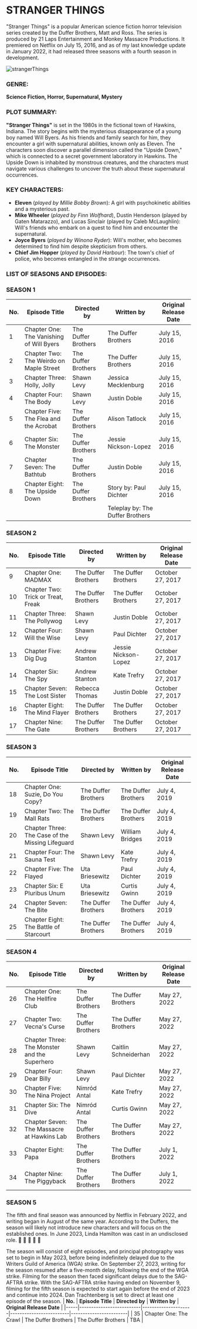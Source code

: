 # STRANGER THINGS

"Stranger Things" is a popular American science fiction horror television series created by the Duffer Brothers, Matt and Ross. The series is produced by 21 Laps Entertainment and Monkey Massacre Productions. It premiered on Netflix on July 15, 2016, and as of my last knowledge update in January 2022, it had released three seasons with a fourth season in development.

![strangerThings](https://github.com/Guweiz-Dy/app-dev/assets/150329441/7dab83ac-16f9-4ffd-89f5-c24b77d0661c)
### GENRE:
**Science Fiction, Horror, Supernatural, Mystery**
### PLOT SUMMARY:
**"Stranger Things"** is set in the 1980s in the fictional town of Hawkins, Indiana. The story begins with the mysterious disappearance of a young boy named Will Byers. As his friends and family search for him, they encounter a girl with supernatural abilities, known only as Eleven. The characters soon discover a parallel dimension called the "Upside Down," which is connected to a secret government laboratory in Hawkins. The Upside Down is inhabited by monstrous creatures, and the characters must navigate various challenges to uncover the truth about these supernatural occurrences.
### KEY CHARACTERS:
- **Eleven** (*played by Millie Bobby Brown*): A girl with psychokinetic abilities and a mysterious past.
- **Mike Wheeler** (*played by Finn Wolfhard*), Dustin Henderson (played by Gaten Matarazzo), and Lucas Sinclair (played by Caleb McLaughlin): Will's friends who embark on a quest to find him and encounter the supernatural.
- **Joyce Byers** (*played by Winona Ryder*): Will's mother, who becomes determined to find him despite skepticism from others.
- **Chief Jim Hopper** (*played by David Harbour*): The town's chief of police, who becomes entangled in the strange occurrences.
### LIST OF SEASONS AND EPISODES:
### SEASON 1
| **No.** | **Episode Title**                             | **Directed by**         | **Written by**                  | **Original Release Date** |
|-----|-------------------------------------------|---------------------|-----------------------------|------------------------|
| 1   | Chapter One: The Vanishing of Will Byers  | The Duffer Brothers | The Duffer Brothers         | July 15, 2016          |
| 2   | Chapter Two: The Weirdo on Maple Street   | The Duffer Brothers | The Duffer Brothers         | July 15, 2016          |
| 3   | Chapter Three: Holly, Jolly               | Shawn Levy          | Jessica Mecklenburg         | July 15, 2016          |
| 4   | Chapter Four: The Body                    | Shawn Levy          | Justin Doble                | July 15, 2016          |
| 5   | Chapter Five: The Flea and the Acrobat    | The Duffer Brothers | Alison Tatlock              | July 15, 2016          |
| 6   | Chapter Six: The Monster                  | The Duffer Brothers | Jessie Nickson-Lopez        | July 15, 2016          |
| 7   | Chapter Seven: The Bathtub                | The Duffer Brothers | Justin Doble                | July 15, 2016          |
| 8   | Chapter Eight: The Upside Down            | The Duffer Brothers | Story by: Paul Dichter      | July 15, 2016          |
|     |                                           |                     | Teleplay by: The Duffer Brothers |                      |

### SEASON 2
| **No.** | **Episode Title**                        | **Directed by**         | **Written by**          | **Original Release Date** |
|-----|--------------------------------------|---------------------|---------------------|------------------------|
| 9   | Chapter One: MADMAX                  | The Duffer Brothers | The Duffer Brothers | October 27, 2017      |
| 10  | Chapter Two: Trick or Treat, Freak   | The Duffer Brothers | The Duffer Brothers | October 27, 2017      |
| 11  | Chapter Three: The Pollywog          | Shawn Levy          | Justin Doble        | October 27, 2017      |
| 12  | Chapter Four: Will the Wise          | Shawn Levy          | Paul Dichter        | October 27, 2017      |
| 13  | Chapter Five: Dig Dug                | Andrew Stanton      | Jessie Nickson-Lopez| October 27, 2017      |
| 14  | Chapter Six: The Spy                 | Andrew Stanton      | Kate Trefry          | October 27, 2017      |
| 15  | Chapter Seven: The Lost Sister       | Rebecca Thomas      | Justin Doble        | October 27, 2017      |
| 16  | Chapter Eight: The Mind Flayer       | The Duffer Brothers | The Duffer Brothers | October 27, 2017      |
| 17  | Chapter Nine: The Gate               | The Duffer Brothers | The Duffer Brothers | October 27, 2017      |

### SEASON 3
| **No.** | **Episode Title**                               | **Directed by**         | **Written by**              | **Original Release Date** |
|-----|---------------------------------------------|---------------------|-------------------------|------------------------|
| 18  | Chapter One: Suzie, Do You Copy?            | The Duffer Brothers | The Duffer Brothers     | July 4, 2019           |
| 19  | Chapter Two: The Mall Rats                  | The Duffer Brothers | The Duffer Brothers     | July 4, 2019           |
| 20  | Chapter Three: The Case of the Missing Lifeguard | Shawn Levy   | William Bridges         | July 4, 2019           |
| 21  | Chapter Four: The Sauna Test                | Shawn Levy          | Kate Trefry              | July 4, 2019           |
| 22  | Chapter Five: The Flayed                   | Uta Briesewitz       | Paul Dichter            | July 4, 2019           |
| 23  | Chapter Six: E Pluribus Unum               | Uta Briesewitz       | Curtis Gwinn            | July 4, 2019           |
| 24  | Chapter Seven: The Bite                    | The Duffer Brothers | The Duffer Brothers     | July 4, 2019           |
| 25  | Chapter Eight: The Battle of Starcourt     | The Duffer Brothers | The Duffer Brothers     | July 4, 2019           |

### SEASON 4
| **No.** | **Episode Title**                                    | **Directed by**         | **Written by**              | **Original Release Date** |
|-----|--------------------------------------------------|---------------------|-------------------------|------------------------|
| 26  | Chapter One: The Hellfire Club                  | The Duffer Brothers | The Duffer Brothers     | May 27, 2022           |
| 27  | Chapter Two: Vecna's Curse                       | The Duffer Brothers | The Duffer Brothers     | May 27, 2022           |
| 28  | Chapter Three: The Monster and the Superhero     | Shawn Levy          | Caitlin Schneiderhan    | May 27, 2022           |
| 29  | Chapter Four: Dear Billy                          | Shawn Levy          | Paul Dichter            | May 27, 2022           |
| 30  | Chapter Five: The Nina Project                  | Nimród Antal         | Kate Trefry             | May 27, 2022           |
| 31  | Chapter Six: The Dive                            | Nimród Antal         | Curtis Gwinn            | May 27, 2022           |
| 32  | Chapter Seven: The Massacre at Hawkins Lab       | The Duffer Brothers | The Duffer Brothers     | May 27, 2022           |
| 33  | Chapter Eight: Papa                              | The Duffer Brothers | The Duffer Brothers     | July 1, 2022            |
| 34  | Chapter Nine: The Piggyback                      | The Duffer Brothers | The Duffer Brothers     | July 1, 2022            |

### SEASON 5
The fifth and final season was announced by Netflix in February 2022, and writing began in August of the same year. According to the Duffers, the season will likely not introduce new characters and will focus on the established ones. In June 2023, Linda Hamilton was cast in an undisclosed role.
:partying_face: :100: :partying_face: :100: :partying_face:

The season will consist of eight episodes, and principal photography was set to begin in May 2023, before being indefinitely delayed due to the Writers Guild of America (WGA) strike. On September 27, 2023, writing for the season resumed after a five-month delay, following the end of the WGA strike. Filming for the season then faced significant delays due to the SAG-AFTRA strike. With the SAG-AFTRA strike having ended on November 9, filming for the fifth season is expected to start again before the end of 2023 and continue into 2024. Dan Trachtenberg is set to direct at least one episode of the season.
| **No.** | **Episode Title**            | **Directed by**         | **Written by**              | **Original Release Date** |
|-----|--------------------------|---------------------|-------------------------|------------------------|
| 35  | Chapter One: The Crawl   | The Duffer Brothers | The Duffer Brothers     | TBA                    |
